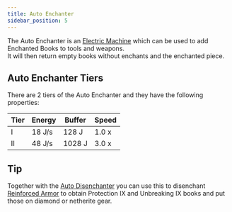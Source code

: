 ```yaml
---
title: Auto Enchanter
sidebar_position: 5
---
```


The Auto Enchanter is an [Electric Machine](Electric-Machines) which can be used to add Enchanted Books to tools and weapons.  
It will then return empty books without enchants and the enchanted piece.

## Auto Enchanter Tiers

There are 2 tiers of the Auto Enchanter and they have the following properties:

| Tier | Energy | Buffer | Speed |
| ---- | ------ | ------ | ----- |
| I    | 18 J/s | 128 J  | 1.0 x |
| II   | 48 J/s | 1028 J | 3.0 x |

## Tip

Together with the [Auto Disenchanter](Auto-Disenchanter) you can use this to disenchant [Reinforced Armor](Armor#reinforced-armor) to obtain Protection IX and Unbreaking IX books and put those on diamond or netherite gear.
